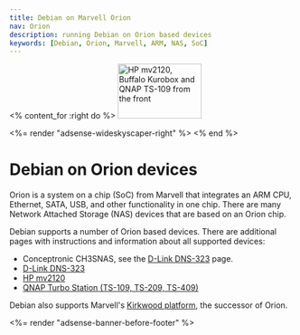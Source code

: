 ```yaml
---
title: Debian on Marvell Orion
nav: Orion
description: running Debian on Orion based devices
keywords: [Debian, Orion, Marvell, ARM, NAS, SoC]
---
```


<% content_for :right do %>
<img src = "images/r_mv2120_kurobox_ts109.jpg" class="border" alt="HP mv2120, Buffalo Kurobox and QNAP TS-109 from the front" width="148" height="97" />

<%= render "adsense-wideskyscaper-right" %>
<% end %>

<h1>Debian on Orion devices</h1>

Orion is a system on a chip (SoC) from Marvell that integrates an ARM CPU,
Ethernet, SATA, USB, and other functionality in one chip.  There are many
Network Attached Storage (NAS) devices that are based on an Orion chip.

Debian supports a number of Orion based devices.  There are additional
pages with instructions and information about all supported devices:

<ul>
<li>Conceptronic CH3SNAS, see the <a href = "d-link/dns-323/">D-Link DNS-323</a> page.</li>
<li><a href = "d-link/dns-323/">D-Link DNS-323</a></li>
<li><a href = "hp/mv2120/">HP mv2120</a></li>
<li><a href = "qnap/">QNAP Turbo Station (TS-109, TS-209, TS-409)</a></li>
</ul>

Debian also supports Marvell's <a href = "../kirkwood/">Kirkwood
platform</a>, the successor of Orion.

<div class="bbf">
<%= render "adsense-banner-before-footer" %>
</div>

